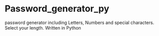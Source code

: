 # Password_generator_py
password generator including Letters, Numbers and special characters. Select your length. Written in Python
